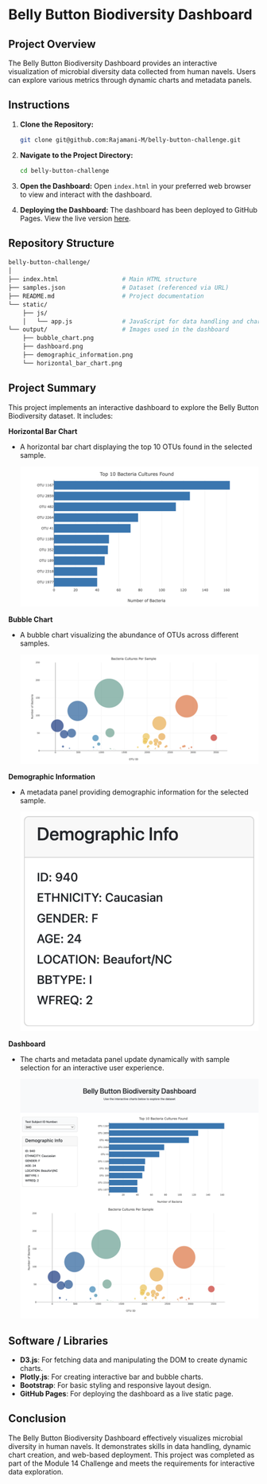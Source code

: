 # Belly Button Biodiversity Dashboard

## Project Overview
The Belly Button Biodiversity Dashboard provides an interactive visualization of microbial diversity data collected from human navels. Users can explore various metrics through dynamic charts and metadata panels.

## Instructions

1. **Clone the Repository:**
   ```bash
   git clone git@github.com:Rajamani-M/belly-button-challenge.git

2. **Navigate to the Project Directory:**
   ```bash
   cd belly-button-challenge

3. **Open the Dashboard:**
   Open `index.html` in your preferred web browser to view and interact with the dashboard.

4. **Deploying the Dashboard:**
   The dashboard has been deployed to GitHub Pages. View the live version [here](https://github.com/Rajamani-M/belly-button-challenge).

## Repository Structure
```bash
belly-button-challenge/
│
├── index.html                  # Main HTML structure
├── samples.json                # Dataset (referenced via URL)
├── README.md                   # Project documentation
└── static/
    ├── js/
    │   └── app.js              # JavaScript for data handling and chart creation
└── output/                     # Images used in the dashboard
    ├── bubble_chart.png
    ├── dashboard.png
    ├── demographic_information.png
    └── horizontal_bar_chart.png
```

## Project Summary

This project implements an interactive dashboard to explore the Belly Button Biodiversity dataset. It includes:

**Horizontal Bar Chart**
- A horizontal bar chart displaying the top 10 OTUs found in the selected sample.

    ![Horizontal Bar Chart](<output/horizontal_bar_chart.png>)


**Bubble Chart**
- A bubble chart visualizing the abundance of OTUs across different samples.

    ![Bubble Chart](<output/bubble_chart.png>)


**Demographic Information**
- A metadata panel providing demographic information for the selected sample.
 
    ![Demographic Information](<output/demographic_information.png>)

**Dashboard**
- The charts and metadata panel update dynamically with sample selection for an interactive user experience.
 
    ![Dashboard](<output/dashboard.png>)



## Software / Libraries
- **D3.js**: For fetching data and manipulating the DOM to create dynamic charts.
- **Plotly.js**: For creating interactive bar and bubble charts.
- **Bootstrap**: For basic styling and responsive layout design.
- **GitHub Pages**: For deploying the dashboard as a live static page.

## Conclusion
The Belly Button Biodiversity Dashboard effectively visualizes microbial diversity in human navels. It demonstrates skills in data handling, dynamic chart creation, and web-based deployment. This project was completed as part of the Module 14 Challenge and meets the requirements for interactive data exploration.
